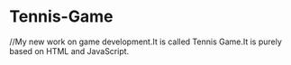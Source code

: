 # Tennis-Game

//My new work on game development.It is called Tennis Game.It is purely based on HTML and JavaScript.
<html>

<canvas id="gameCanvas" width="800" height="600"></canvas>

<script>
var canvas;
var canvasContext;
var ballX = 50;
var ballY = 50;
var ballSpeedX = 10;
var ballSpeedY = 4;

var player1Score = 0;
var player2Score = 0;
const WINNING_SCORE = 3;

var showingWinScreen = false;

var paddle1Y = 250;
var paddle2Y = 250;
const PADDLE_THICKNESS = 10;
const PADDLE_HEIGHT = 100;

function calculateMousePos(evt) {
	var rect = canvas.getBoundingClientRect();
	var root = document.documentElement;
	var mouseX = evt.clientX - rect.left - root.scrollLeft;
	var mouseY = evt.clientY - rect.top - root.scrollTop;
	return {
		x:mouseX,
		y:mouseY
	};
}

function handleMouseClick(evt) {
	if(showingWinScreen) {
		player1Score = 0;
		player2Score = 0;
		showingWinScreen = false;
	}
}

window.onload = function() {
	canvas = document.getElementById('gameCanvas');
	canvasContext = canvas.getContext('2d');

	var framesPerSecond = 30;
	setInterval(function() {
			moveEverything();
			drawEverything();	
		}, 1000/framesPerSecond);

	canvas.addEventListener('mousedown', handleMouseClick);

	canvas.addEventListener('mousemove',
		function(evt) {
			var mousePos = calculateMousePos(evt);
			paddle1Y = mousePos.y - (PADDLE_HEIGHT/2);
		});
}

function ballReset() {
	if(player1Score >= WINNING_SCORE ||
		player2Score >= WINNING_SCORE) {

		showingWinScreen = true;

	}

	ballSpeedX = -ballSpeedX;
	ballX = canvas.width/2;
	ballY = canvas.height/2;
}

function computerMovement() {
	var paddle2YCenter = paddle2Y + (PADDLE_HEIGHT/2);
	if(paddle2YCenter < ballY - 35) {
		paddle2Y = paddle2Y + 6;
	} else if(paddle2YCenter > ballY + 35) {
		paddle2Y = paddle2Y - 6;
	}
}

function moveEverything() {
	if(showingWinScreen) {
		return;
	}

	computerMovement();

	ballX = ballX + ballSpeedX;
	ballY = ballY + ballSpeedY;
	
	if(ballX < 0) {
		if(ballY > paddle1Y &&
			ballY < paddle1Y+PADDLE_HEIGHT) {
			ballSpeedX = -ballSpeedX;

			var deltaY = ballY
					-(paddle1Y+PADDLE_HEIGHT/2);
			ballSpeedY = deltaY * 0.35;
		} else {
			player2Score++; // must be BEFORE ballReset()
			ballReset();
		}
	}
	if(ballX > canvas.width) {
		if(ballY > paddle2Y &&
			ballY < paddle2Y+PADDLE_HEIGHT) {
			ballSpeedX = -ballSpeedX;

			var deltaY = ballY
					-(paddle2Y+PADDLE_HEIGHT/2);
			ballSpeedY = deltaY * 0.35;
		} else {
			player1Score++; // must be BEFORE ballReset()
			ballReset();	
		}
	}
	if(ballY < 0) {
		ballSpeedY = -ballSpeedY;
	}
	if(ballY > canvas.height) {
		ballSpeedY = -ballSpeedY;
	}
}

function drawNet() {
	for(var i=0;i<canvas.height;i+=40) {
		colorRect(canvas.width/2-1,i,2,20,'white');
	}
}

function drawEverything() {
	// next line blanks out the screen with black
	colorRect(0,0,canvas.width,canvas.height,'black');

	if(showingWinScreen) {
		canvasContext.fillStyle = 'white';

		if(player1Score >= WINNING_SCORE) {
			canvasContext.fillText("Left Player Won", 350, 200);
		} else if(player2Score >= WINNING_SCORE) {
			canvasContext.fillText("Right Player Won", 350, 200);
		}

		canvasContext.fillText("click to continue", 350, 500);
		return;
	}

	drawNet();

	// this is left player paddle
	colorRect(0,paddle1Y,PADDLE_THICKNESS,PADDLE_HEIGHT,'white');

	// this is right computer paddle
	colorRect(canvas.width-PADDLE_THICKNESS,paddle2Y,PADDLE_THICKNESS,PADDLE_HEIGHT,'white');

	// next line draws the ball
	colorCircle(ballX, ballY, 10, 'white');

	canvasContext.fillText(player1Score, 100, 100);
	canvasContext.fillText(player2Score, canvas.width-100, 100);
}

function colorCircle(centerX, centerY, radius, drawColor) {
	canvasContext.fillStyle = drawColor;
	canvasContext.beginPath();
	canvasContext.arc(centerX, centerY, radius, 0,Math.PI*2,true);
	canvasContext.fill();
}

function colorRect(leftX,topY, width,height, drawColor) {
	canvasContext.fillStyle = drawColor;
	canvasContext.fillRect(leftX,topY, width,height);
}

</script>

</html>
